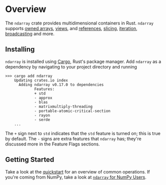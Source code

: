 # Overview

The `ndarray` crate provides multidimensional containers in Rust.
`ndarray` supports [owned arrays](explain/types.md#owned-arrays), [views](explain/types.md#array-views), and [references](explain/types.md#array-references), [slicing](how-to/slice.md), [iteration](how-to/iterate.md), [broadcasting](how-to/broadcast.md) and more.

## Installing
`ndarray` is installed using [Cargo](https://doc.rust-lang.org/cargo/), Rust's package manager.
Add `ndarray` as a dependency by navigating to your project directory and running
``` shell
>>> cargo add ndarray
    Updating crates.io index
      Adding ndarray v0.17.0 to dependencies
             Features:
             + std
             - approx
             - blas
             - matrixmultiply-threading
             - portable-atomic-critical-section
             - rayon
             - serde
    ...
```
The `+` sign next to `std` indicates that the `std` feature is turned on; this is true by default.
The `-` signs are extra features that `ndarray` has; they're discussed more in the Feature Flags sections.

## Getting Started
Take a look at the [quickstart](quickstart.md) for an overview of common operations.
If you're coming from NumPy, take a look at [`ndarray` for NumPy Users](numpy.md).
